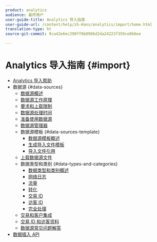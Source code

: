 ```yaml
---
product: analytics
audience: 最终用户
user-guide-title: Analytics 导入指南
user-guide-url: /content/help/zh-Hans/analytics/import/home.html
translation-type: ht
source-git-commit: 9ca42e6ec290ff0b0966d2da24223f359ce0b6ee

---
```



# Analytics 导入指南 {#import}

+ [Analytics 导入帮助](home.md)
+ 数据源 {#data-sources}
   + [数据源概述](c-data-sources/datasrc-home.md)
   + [数据源工作原理](c-data-sources/datasrc-how-data-sources-works.md)
   + [要求和上载限制](c-data-sources/datasrc-requirements.md)
   + [数据源处理时间](c-data-sources/datasrc-processing-time.md)
   + [准备使用数据源](c-data-sources/datasrc-preparing.md)
   + [数据源管理器](c-data-sources/datasrc-manager.md)
   + 数据源模板 {#data-sources-template}
      + [数据源模板概述](c-data-sources/datasrc-template/datasrc-template-file.md)
      + [生成导入文件模板](c-data-sources/datasrc-template/t-datasrc-creating-data-sources-file.md)
      + [导入文件引用](c-data-sources/datasrc-template/datasrc-import-file-reference.md)
   + [上载数据源文件](c-data-sources/t-datasrc-uploading-data.md)
   + 数据类型和类别 {#data-types-and-categories}
      + [数据类型和类别概述](c-data-sources/c-datasrc-types/datasrc-categories.md)
      + [网络日志](c-data-sources/c-datasrc-types/datasrc-web-log.md)
      + [流量](c-data-sources/c-datasrc-types/datasrc-traffic.md)
      + [转化](c-data-sources/c-datasrc-types/datasrc-conversion.md)
      + [交易 ID](c-data-sources/c-datasrc-types/datasrc-transactionid.md)
      + [访客 ID](c-data-sources/c-datasrc-types/datasrc-visitorid.md)
      + [完全处理](c-data-sources/c-datasrc-types/datasrc-full-processing.md)
   + [交易和客户集成](c-data-sources/datasrc-integrating-offline-data.md)
   + [交易 ID 和访客资料](c-data-sources/datasrc-tid-visitor-profile.md)
   + [数据源常见问题解答](c-data-sources/datasrc-faq.md)
+ [数据插入 API](c-data-insertion-api/c-data-insertion-api.md)
